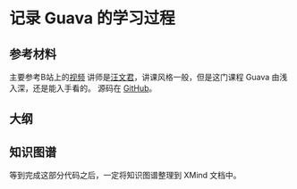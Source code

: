 # 记录 Guava 的学习过程
## 参考材料

主要参考B站上的[视频](https://www.bilibili.com/video/BV1R4411s7GX/?spm_id_from=333.788.top_right_bar_window_default_collection.content.click&vd_source=3fca7111758d8e59eace32a88534e442)
讲师是[汪文君](https://book.douban.com/subject_search?search_text=%E6%B1%AA%E6%96%87%E5%90%9B)，讲课风格一般，但是这门课程 Guava 由浅入深，还是能入手看的。
源码在 [GitHub](https://github.com/wangwenjun/guava_programming)。
## 大纲

## 知识图谱
等到完成这部分代码之后，一定将知识图谱整理到 XMind 文档中。